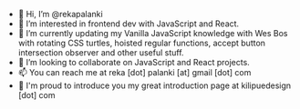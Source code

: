 - 👋 Hi, I’m @rekapalanki
- 👀 I’m interested in frontend dev with JavaScript and React.
- 🌱 I’m currently updating my Vanilla JavaScript knowledge with Wes Bos with rotating CSS turtles, hoisted regular functions, accept button intersection observer and other useful stuff.
- 💞️ I’m looking to collaborate on JavaScript and React projects.
- 📫 You can reach me at reka [dot] palanki [at] gmail [dot] com
- 🌋 I'm proud to introduce you my great introduction page at kilipuedesign [dot] com

<!---
rekapalanki/rekapalanki is a ✨ special ✨ repository because its `README.md` (this file) appears on your GitHub profile.
You can click the Preview link to take a look at your changes.
--->

